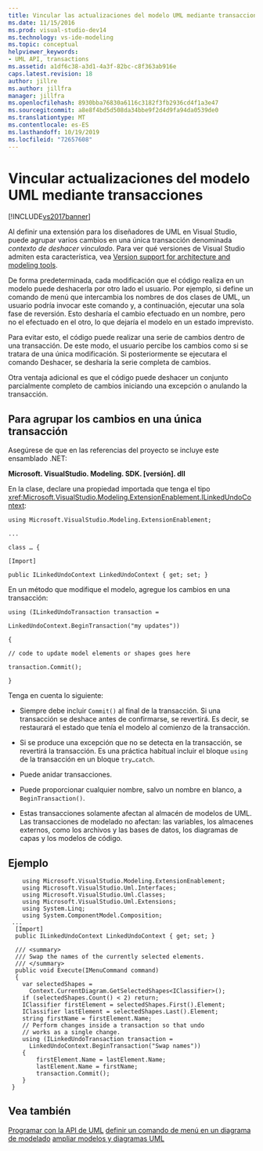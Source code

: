```yaml
---
title: Vincular las actualizaciones del modelo UML mediante transacciones | Microsoft Docs
ms.date: 11/15/2016
ms.prod: visual-studio-dev14
ms.technology: vs-ide-modeling
ms.topic: conceptual
helpviewer_keywords:
- UML API, transactions
ms.assetid: a1df6c38-a3d1-4a3f-82bc-c8f363ab916e
caps.latest.revision: 18
author: jillre
ms.author: jillfra
manager: jillfra
ms.openlocfilehash: 8930bba76830a6116c3182f3fb2936cd4f1a3e47
ms.sourcegitcommit: a8e8f4bd5d508da34bbe9f2d4d9fa94da0539de0
ms.translationtype: MT
ms.contentlocale: es-ES
ms.lasthandoff: 10/19/2019
ms.locfileid: "72657608"
---
```

# <a name="link-uml-model-updates-by-using-transactions"></a>Vincular actualizaciones del modelo UML mediante transacciones
[!INCLUDE[vs2017banner](../includes/vs2017banner.md)]

Al definir una extensión para los diseñadores de UML en Visual Studio, puede agrupar varios cambios en una única transacción denominada *contexto de deshacer vinculado*. Para ver qué versiones de Visual Studio admiten esta característica, vea [Version support for architecture and modeling tools](../modeling/what-s-new-for-design-in-visual-studio.md#VersionSupport).

 De forma predeterminada, cada modificación que el código realiza en un modelo puede deshacerla por otro lado el usuario. Por ejemplo, si define un comando de menú que intercambia los nombres de dos clases de UML, un usuario podría invocar este comando y, a continuación, ejecutar una sola fase de reversión. Esto desharía el cambio efectuado en un nombre, pero no el efectuado en el otro, lo que dejaría el modelo en un estado imprevisto.

 Para evitar esto, el código puede realizar una serie de cambios dentro de una transacción. De este modo, el usuario percibe los cambios como si se tratara de una única modificación. Si posteriormente se ejecutara el comando Deshacer, se desharía la serie completa de cambios.

 Otra ventaja adicional es que el código puede deshacer un conjunto parcialmente completo de cambios iniciando una excepción o anulando la transacción.

## <a name="to-group-changes-into-a-single-transaction"></a>Para agrupar los cambios en una única transacción
 Asegúrese de que en las referencias del proyecto se incluye este ensamblado .NET:

 **Microsoft. VisualStudio. Modeling. SDK. [versión]. dll**

 En la clase, declare una propiedad importada que tenga el tipo <xref:Microsoft.VisualStudio.Modeling.ExtensionEnablement.ILinkedUndoContext>:

 `using Microsoft.VisualStudio.Modeling.ExtensionEnablement;`

 `...`

 `class … {`

 `[Import]`

 `public ILinkedUndoContext LinkedUndoContext { get; set; }`

 En un método que modifique el modelo, agregue los cambios en una transacción:

 `using (ILinkedUndoTransaction transaction =`

 `LinkedUndoContext.BeginTransaction("my updates"))`

 `{`

 `// code to update model elements or shapes goes here`

 `transaction.Commit();`

 `}`

 Tenga en cuenta lo siguiente:

- Siempre debe incluir `Commit()` al final de la transacción. Si una transacción se deshace antes de confirmarse, se revertirá. Es decir, se restaurará el estado que tenía el modelo al comienzo de la transacción.

- Si se produce una excepción que no se detecta en la transacción, se revertirá la transacción. Es una práctica habitual incluir el bloque `using` de la transacción en un bloque `try…catch`.

- Puede anidar transacciones.

- Puede proporcionar cualquier nombre, salvo un nombre en blanco, a `BeginTransaction()`.

- Estas transacciones solamente afectan al almacén de modelos de UML. Las transacciones de modelado no afectan: las variables, los almacenes externos, como los archivos y las bases de datos, los diagramas de capas y los modelos de código.

## <a name="example"></a>Ejemplo

```
    using Microsoft.VisualStudio.Modeling.ExtensionEnablement;
    using Microsoft.VisualStudio.Uml.Interfaces;
    using Microsoft.VisualStudio.Uml.Classes;
    using Microsoft.VisualStudio.Uml.Extensions;
    using System.Linq;
    using System.ComponentModel.Composition;
 ...
  [Import]
  public ILinkedUndoContext LinkedUndoContext { get; set; }

  /// <summary>
  /// Swap the names of the currently selected elements.
  /// </summary>
  public void Execute(IMenuCommand command)
  {
    var selectedShapes =
      Context.CurrentDiagram.GetSelectedShapes<IClassifier>();
    if (selectedShapes.Count() < 2) return;
    IClassifier firstElement = selectedShapes.First().Element;
    IClassifier lastElement = selectedShapes.Last().Element;
    string firstName = firstElement.Name;
    // Perform changes inside a transaction so that undo
    // works as a single change.
    using (ILinkedUndoTransaction transaction =
      LinkedUndoContext.BeginTransaction("Swap names"))
    {
        firstElement.Name = lastElement.Name;
        lastElement.Name = firstName;
        transaction.Commit();
    }
 }
```

## <a name="see-also"></a>Vea también
 [Programar con la API de UML](../modeling/programming-with-the-uml-api.md) [definir un comando de menú en un diagrama de modelado](../modeling/define-a-menu-command-on-a-modeling-diagram.md) [ampliar modelos y diagramas UML](../modeling/extend-uml-models-and-diagrams.md)
